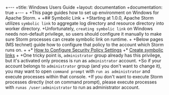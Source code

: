 +---
 +title: Windows Users Guide
 +layout: documentation
 +documentation: true
 +---
 +
 +This page guides how to set up environment on Windows for Apache Storm.
 +
 +## Symbolic Link
 +
 +Starting at 1.0.0, Apache Storm utilizes `symbolic link` to aggregate log directory and resource directory into worker directory.
 +Unfortunately, `creating symbolic link` on Windows needs non-default privilege, so users should configure it manually to make sure Storm processes can create symbolic link on runtime.
 +
 +Below pages (MS technet) guide how to configure that policy to the account which Storm runs on.
 +
 +* [How to Configure Security Policy Settings](https://technet.microsoft.com/en-us/library/dn452420.aspx)
 +* [Create symbolic links](https://technet.microsoft.com/en-us/library/dn221947.aspx)
 +
 +One tricky point is, `administrator` group already has this privilege, but it's activated only process is run as `administrator` account.
 +So if your account belongs to `administrator` group (and you don't want to change it), you may want to open `command prompt` with `run as administrator` and execute processes within that console.
 +If you don't want to execute Storm processes directly (not on command prompt), please execute processes with `runas /user:administrator` to run as administrator account.